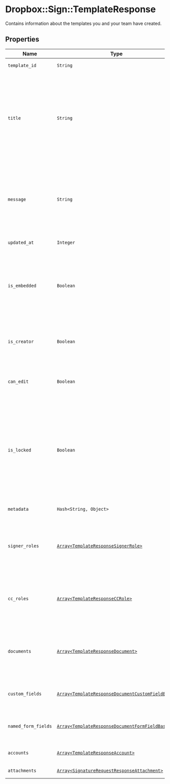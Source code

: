 # Dropbox::Sign::TemplateResponse

Contains information about the templates you and your team have created.

## Properties

| Name | Type | Description | Notes |
| ---- | ---- | ----------- | ----- |
| `template_id` | ```String``` |  The id of the Template.  |  |
| `title` | ```String``` |  The title of the Template. This will also be the default subject of the message sent to signers when using this Template to send a SignatureRequest. This can be overridden when sending the SignatureRequest.  |  |
| `message` | ```String``` |  The default message that will be sent to signers when using this Template to send a SignatureRequest. This can be overridden when sending the SignatureRequest.  |  |
| `updated_at` | ```Integer``` |  Time the template was last updated.  |  |
| `is_embedded` | ```Boolean``` |  `true` if this template was created using an embedded flow, `false` if it was created on our website. Will be `null` when you are not the creator of the Template.  |  |
| `is_creator` | ```Boolean``` |  `true` if you are the owner of this template, `false` if it&#39;s been shared with you by a team member.  |  |
| `can_edit` | ```Boolean``` |  Indicates whether edit rights have been granted to you by the owner (always `true` if that&#39;s you).  |  |
| `is_locked` | ```Boolean``` |  Indicates whether the template is locked. If `true`, then the template was created outside your quota and can only be used in `test_mode`. If `false`, then the template is within your quota and can be used to create signature requests.  |  |
| `metadata` | ```Hash<String, Object>``` |  The metadata attached to the template.  |  |
| `signer_roles` | [```Array<TemplateResponseSignerRole>```](TemplateResponseSignerRole.md) |  An array of the designated signer roles that must be specified when sending a SignatureRequest using this Template.  |  |
| `cc_roles` | [```Array<TemplateResponseCCRole>```](TemplateResponseCCRole.md) |  An array of the designated CC roles that must be specified when sending a SignatureRequest using this Template.  |  |
| `documents` | [```Array<TemplateResponseDocument>```](TemplateResponseDocument.md) |  An array describing each document associated with this Template. Includes form field data for each document.  |  |
| `custom_fields` | [```Array<TemplateResponseDocumentCustomFieldBase>```](TemplateResponseDocumentCustomFieldBase.md) |  Deprecated. Use `custom_fields` inside the [documents](https://developers.hellosign.com/api/reference/operation/templateGet/#!c&#x3D;200&amp;path&#x3D;template/documents&amp;t&#x3D;response) array instead.  |  |
| `named_form_fields` | [```Array<TemplateResponseDocumentFormFieldBase>```](TemplateResponseDocumentFormFieldBase.md) |  Deprecated. Use `form_fields` inside the [documents](https://developers.hellosign.com/api/reference/operation/templateGet/#!c&#x3D;200&amp;path&#x3D;template/documents&amp;t&#x3D;response) array instead.  |  |
| `accounts` | [```Array<TemplateResponseAccount>```](TemplateResponseAccount.md) |  An array of the Accounts that can use this Template.  |  |
| `attachments` | [```Array<SignatureRequestResponseAttachment>```](SignatureRequestResponseAttachment.md) |  Signer attachments.  |  |

